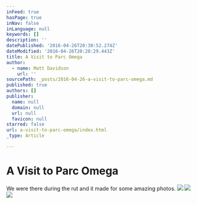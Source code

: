 ```yaml
---
inFeed: true
hasPage: true
inNav: false
inLanguage: null
keywords: []
description: ''
datePublished: '2016-04-26T20:30:52.274Z'
dateModified: '2016-04-26T20:28:29.443Z'
title: A Visit to Parc Omega
author:
  - name: Matt Davidson
    url: ''
sourcePath: _posts/2016-04-26-a-visit-to-parc-omega.md
published: true
authors: []
publisher:
  name: null
  domain: null
  url: null
  favicon: null
starred: false
url: a-visit-to-parc-omega/index.html
_type: Article

---
```

# A Visit to Parc Omega

We were there during the rut and it made for some amazing photos.
![](https://the-grid-user-content.s3-us-west-2.amazonaws.com/9818df96-116b-4e91-9dd7-d8f7d069dbb1.jpg)
![](https://the-grid-user-content.s3-us-west-2.amazonaws.com/17f5fe49-8b91-46f4-a443-83b245a77e53.jpg)
![](https://the-grid-user-content.s3-us-west-2.amazonaws.com/40815590-7c17-4b41-aaee-41ee9deda4f7.jpg)